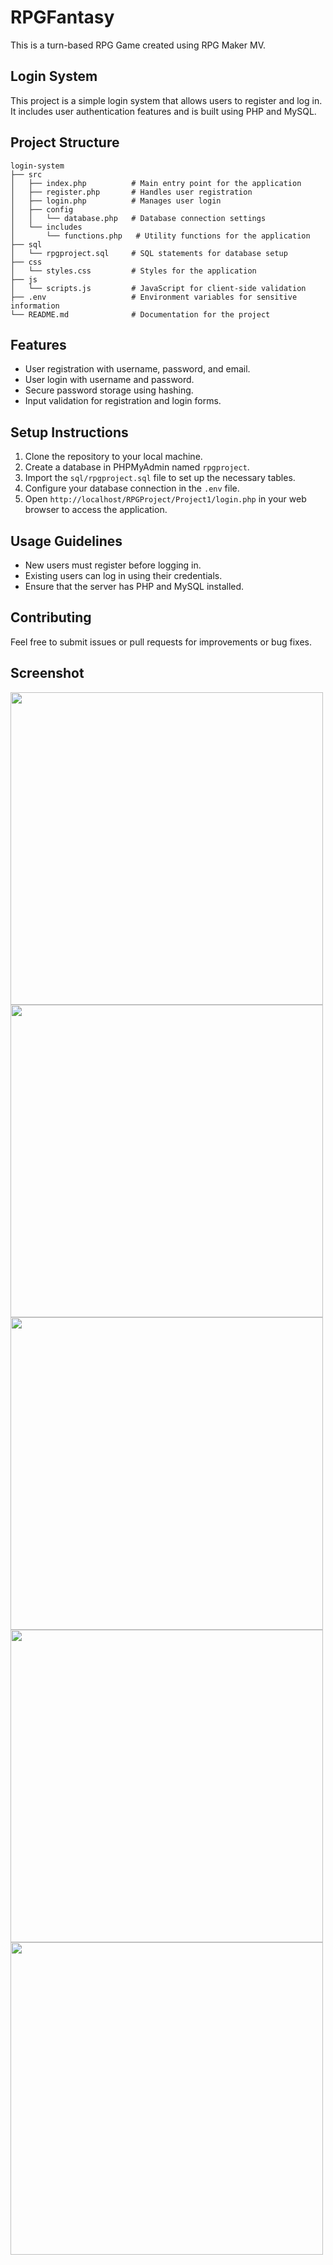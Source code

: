 # RPGFantasy
This is a turn-based RPG Game created using RPG Maker MV. 

## Login System

This project is a simple login system that allows users to register and log in. It includes user authentication features and is built using PHP and MySQL.

## Project Structure

```
login-system
├── src
│   ├── index.php          # Main entry point for the application
│   ├── register.php       # Handles user registration
│   ├── login.php          # Manages user login
│   ├── config
│   │   └── database.php   # Database connection settings
│   └── includes
│       └── functions.php   # Utility functions for the application
├── sql
│   └── rpgproject.sql     # SQL statements for database setup
├── css
│   └── styles.css         # Styles for the application
├── js
│   └── scripts.js         # JavaScript for client-side validation
├── .env                   # Environment variables for sensitive information
└── README.md              # Documentation for the project
```

## Features

- User registration with username, password, and email.
- User login with username and password.
- Secure password storage using hashing.
- Input validation for registration and login forms.

## Setup Instructions

1. Clone the repository to your local machine.
2. Create a database in PHPMyAdmin named `rpgproject`.
3. Import the `sql/rpgproject.sql` file to set up the necessary tables.
4. Configure your database connection in the `.env` file.
5. Open `http://localhost/RPGProject/Project1/login.php` in your web browser to access the application.

## Usage Guidelines

- New users must register before logging in.
- Existing users can log in using their credentials.
- Ensure that the server has PHP and MySQL installed.

## Contributing

Feel free to submit issues or pull requests for improvements or bug fixes.

## Screenshot
<img src = "https://github.com/user-attachments/assets/d16877ae-7b79-4df6-8bf3-ae653d158d1f" alt text="photo" width="500" height="auto">
<img src = "https://github.com/user-attachments/assets/537a8f60-deb8-46b4-9a15-dc904b4ebc24" alt text="photo" width="500" height="auto">
<img src = "https://github.com/user-attachments/assets/b1adefaf-1967-4d01-9a29-38de89fb39e2" alt text="photo" width="500" height="auto">
<img src = "https://github.com/user-attachments/assets/1b9f5bf2-65a0-485f-9673-16490de94618" alt text="photo" width="500" height="auto">
<img src = "https://github.com/user-attachments/assets/ca3b8003-8307-49ad-b44b-07bf324ea1e7" alt text="photo" width="500" height="auto">






